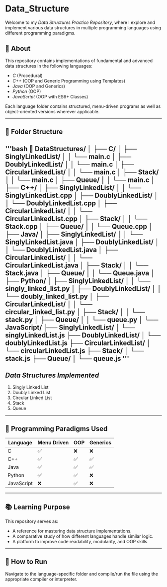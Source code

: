 # Data_Structure

Welcome to my *Data Structures Practice Repository*, where I explore and implement various data structures in multiple programming languages using different programming paradigms.

## 🚀 About

This repository contains implementations of fundamental and advanced data structures in the following languages:

- *C* (Procedural)
- *C++* (OOP and Generic Programming using Templates)
- *Java* (OOP and Generics)
- *Python* (OOP)
- *JavaScript* (OOP with ES6+ Classes)

Each language folder contains structured, menu-driven programs as well as object-oriented versions wherever applicable.

---

## 📂 Folder Structure

'''bash
📁 DataStructures/
│
├── C/
│   ├── SinglyLinkedList/
│   │   └── main.c
│   ├── DoublyLinkedList/
│   │   └── main.c
│   ├── CircularLinkedList/
│   │   └── main.c
│   ├── Stack/
│   │   └── main.c
│   ├── Queue/
│   │   └── main.c
│
├── C++/
│   ├── SinglyLinkedList/
│   │   └── SinglyLinkedList.cpp
│   ├── DoublyLinkedList/
│   │   └── DoublyLinkedList.cpp
│   ├── CircularLinkedList/
│   │   └── CircularLinkedList.cpp
│   ├── Stack/
│   │   └── Stack.cpp
│   ├── Queue/
│   │   └── Queue.cpp
│
├── Java/
│   ├── SinglyLinkedList/
│   │   └── SinglyLinkedList.java
│   ├── DoublyLinkedList/
│   │   └── DoublyLinkedList.java
│   ├── CircularLinkedList/
│   │   └── CircularLinkedList.java
│   ├── Stack/
│   │   └── Stack.java
│   ├── Queue/
│   │   └── Queue.java
│
├── Python/
│   ├── SinglyLinkedList/
│   │   └── singly_linked_list.py
│   ├── DoublyLinkedList/
│   │   └── doubly_linked_list.py
│   ├── CircularLinkedList/
│   │   └── circular_linked_list.py
│   ├── Stack/
│   │   └── stack.py
│   ├── Queue/
│   │   └── queue.py
│
└── JavaScript/
    ├── SinglyLinkedList/
    │   └── singlyLinkedList.js
    ├── DoublyLinkedList/
    │   └── doublyLinkedList.js
    ├── CircularLinkedList/
    │   └── circularLinkedList.js
    ├── Stack/
    │   └── stack.js
    ├── Queue/
    │   └── queue.js
    <!-- ├── BST/
    │   └── bst.js
    └── SearchingSorting/
        └── searchingSorting.js -->
'''
---

## *Data Structures Implemented*
1. Singly Linked List
2. Doubly Linked List
3. Circular Linked List
4. Stack
5. Queue
<!-- 6. Binary Search Tree (BST)
7. Searching & Sorting Algorithms -->

---

## 🔧 Programming Paradigms Used

| Language   | Menu Driven | OOP | Generics |
| ---------- | ----------- | --- | -------- |
| C          | ✅           | ❌   | ❌        |
| C++        | ✅           | ✅   | ✅        |
| Java       | ✅           | ✅   | ✅        |
| Python     | ✅           | ✅   | ❌        |
| JavaScript | ❌           | ✅   | ❌        |

---

## 📚 Learning Purpose

This repository serves as:
- A reference for mastering data structure implementations.
- A comparative study of how different languages handle similar logic.
- A platform to improve code readability, modularity, and OOP skills.

---

## 🧩 How to Run

Navigate to the language-specific folder and compile/run the file using the appropriate compiler or interpreter.
